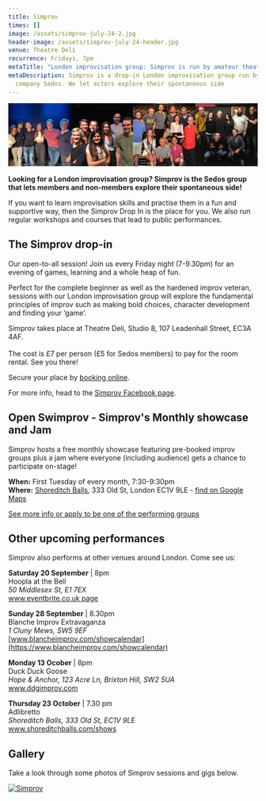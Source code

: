 ```yaml
---
title: Simprov
times: []
image: /assets/simprov-july-24-2.jpg
header-image: /assets/simprov-july-24-header.jpg
venue: Theatre Deli
recurrence: Fridays, 7pm
metaTitle: "London improvisation group: Simprov is run by amateur theatre company Sedos"
metaDescription: Simprov is a drop-in London improvisation group run by theatre
  company Sedos. We let actors explore their spontaneous side
---
```

![](/assets/simprov-4-landscape-pictures.jpg)

**Looking for a London improvisation group? Simprov is the Sedos group that lets members and non-members explore their spontaneous side!**

If you want to learn improvisation skills and practise them in a fun and supportive way, then the Simprov Drop In is the place for you. We also run regular workshops and courses that lead to public performances.

## **The Simprov drop-in**

Our open-to-all session! Join us every Friday night (7-9.30pm) for an evening of games, learning and a whole heap of fun.

Perfect for the complete beginner as well as the hardened improv veteran, sessions with our London improvisation group will explore the fundamental principles of improv such as making bold choices, character development and finding your ‘game’.

Simprov takes place at Theatre Deli, Studio 8, 107 Leadenhall Street, EC3A 4AF. \
\
The cost is £7 per person (£5 for Sedos members) to pay for the room rental. See you there! 

Secure your place by [booking online](https://sedos.ticketsolve.com/ticketbooth/shows/1173652905).

For more info, head to the [Simprov Facebook page](https://www.facebook.com/groups/176792046058352/).

## **Open Swimprov - Simprov's Monthly showcase and Jam**

Simprov hosts a free monthly showcase featuring pre-booked improv groups plus a jam where everyone (including audience) gets a chance to participate on-stage!

**When:** First Tuesday of every month, 7:30-9:30pm\
**Where:** [Shoreditch Balls](https://www.shoreditchballs.com/), 333 Old St, London EC1V 9LE - [find on Google Maps](https://www.google.com/url?sa=t&rct=j&q=&esrc=s&source=web&cd=&ved=2ahUKEwjxoer6ia6PAxWiQUEAHStkLrsQ8gF6BAgcEAM&url=%2Fmaps%2Fplace%2Fshoreditch%2Bballs%2Fdata%3D!4m2!3m1!1s0x48761d59aef76ae1%3A0x8c5958860a889f28%3Fsa%3DX%26ved%3D1t%3A242%26ictx%3D111&usg=AOvVaw3R7Xz1ZcPDQEvAh_mhAkM7&opi=89978449)

[See more info or apply to be one of the performing groups](https://www.sedos.co.uk/events/open-swimprov)

## **Other upcoming performances**

Simprov also performs at other venues around London.  Come see us:

**Saturday 20 September** | 8pm \
Hoopla at the Bell \
*50 Middlesex St, E1 7EX*\
[www.eventbrite.co.uk page](https://www.eventbrite.co.uk/e/hoopla-at-the-bell-the-mixer-tickets-1600382369749?fbclid=IwZXh0bgNhZW0CMTAAYnJpZBExMTloOXVTd0lkSWU1QXJDRgEeKC8nI8oIox8tme9VsehgTToczvfL_gSgyUQetERmGgmO2EOO8IObkzwjptw_aem_viHe1ipNHUZfxkY0AcFs8w)

**Sunday 28 September** | 8.30pm\
Blanche Improv Extravaganza\
*1 Cluny Mews, SW5 9EF*\
[www.blancheimprov.com/showcalendar](https://www.blancheimprov.com/showcalendar) 

**Monday 13 Ocober** |  8pm\
Duck Duck Goose\
*Hope & Anchor, 123 Acre Ln, Brixton Hill, SW2 5UA*\
[www.ddgimprov.com ](https://www.ddgimprov.com/)

**Thursday 23 October** | 7.30 pm\
Adlibretto \
*Shoreditch Balls, 333 Old St, EC1V 9LE*\
[www.shoreditchballs.com/shows ](https://www.shoreditchballs.com/shows)[](https://www.facebook.com/groups/176792046058352/)[](https://www.facebook.com/groups/176792046058352/)

## **Gallery**

Take a look through some photos of Simprov sessions and gigs below. 

<a data-flickr-embed="true" href="https://www.flickr.com/photos/sedos/albums/72177720323053270" title="Simprov"><img src="https://live.staticflickr.com/65535/54255138604_969d94f269_z.jpg" width="640" height="480" alt="Simprov"/></a><script async src="//embedr.flickr.com/assets/client-code.js" charset="utf-8"></script>
